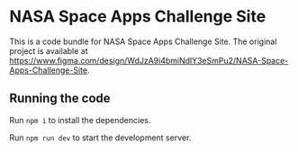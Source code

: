 
  # NASA Space Apps Challenge Site

  This is a code bundle for NASA Space Apps Challenge Site. The original project is available at https://www.figma.com/design/WdJzA9i4bmiNdlY3eSmPu2/NASA-Space-Apps-Challenge-Site.

  ## Running the code

  Run `npm i` to install the dependencies.

  Run `npm run dev` to start the development server.
  
